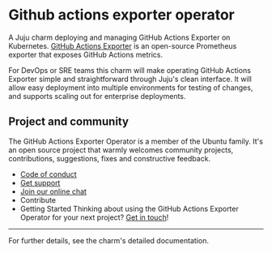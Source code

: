 # Github actions exporter operator

A Juju charm deploying and managing GitHub Actions Exporter on Kubernetes. [GitHub Actions Exporter](https://github.com/cpanato/github_actions_exporter) is an
open-source Prometheus exporter that exposes GitHub Actions metrics.

For DevOps or SRE teams this charm will make operating GitHub Actions Exporter simple and
straightforward through Juju's clean interface. It will allow easy deployment
into multiple environments for testing of changes, and supports scaling out for
enterprise deployments.

## Project and community

The GitHub Actions Exporter Operator is a member of the Ubuntu family. It's an open source
project that warmly welcomes community projects, contributions, suggestions,
fixes and constructive feedback.
* [Code of conduct](https://ubuntu.com/community/code-of-conduct)
* [Get support](https://discourse.charmhub.io/)
* [Join our online chat](https://chat.charmhub.io/charmhub/channels/charm-dev)
* Contribute
* Getting Started
Thinking about using the GitHub Actions Exporter Operator for your next project? [Get in touch](https://chat.charmhub.io/charmhub/channels/charm-dev)!

---

For further details, see the charm's detailed documentation.
